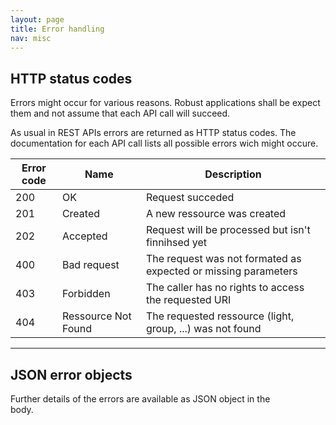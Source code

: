 ```yaml
---
layout: page
title: Error handling
nav: misc
---
```


## HTTP status codes
Errors might occur for various reasons. Robust applications shall be expect them and not assume that each API call will succeed.

As usual in REST APIs errors are returned as HTTP status codes. The documentation for each API call lists all possible errors wich might occure.

<table class="table">
	<thead><tr><th>Error code</th><th>Name</th><th>Description</th></tr></thead>
	<tbody>
		<tr><td>200</td><td>OK</td><td>Request succeded</td></tr>
		<tr><td>201</td><td>Created</td><td>A new ressource was created</td></tr>
		<tr><td>202</td><td>Accepted</td><td>Request will be processed but isn't finnihsed yet</td></tr>
		<tr><td>400</td><td>Bad request</td><td>The request was not formated as expected or missing parameters</td></tr>
		<tr><td>403</td><td>Forbidden</td><td>The caller has no rights to access the requested URI</td></tr>
		<tr><td>404</td><td>Ressource Not Found</td><td>The requested ressource (light, group, ...) was not found</td></tr>
	</tbody>
</table>

------------------------------------------------------

## JSON error objects

Further details of the errors are available as JSON object in the 	
body.